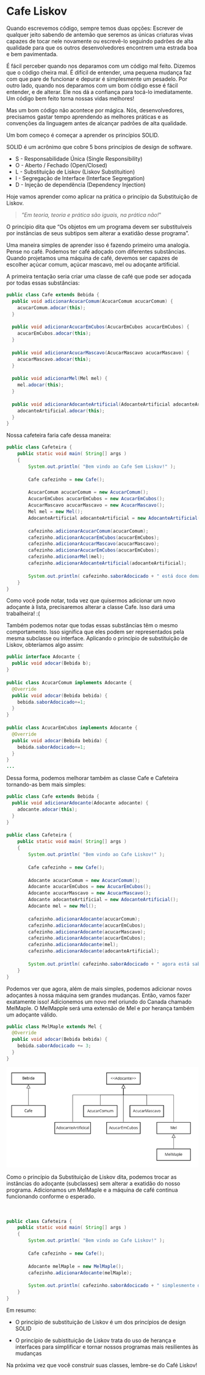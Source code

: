 # Cafe Liskov

Quando escrevemos código, sempre temos duas opções: Escrever de qualquer jeito sabendo de antemão que seremos as únicas criaturas vivas capazes de tocar nele novamente ou escrevê-lo seguindo padrões de alta qualidade para que os outros desenvolvedores encontrem uma estrada boa e bem pavimentada.

É fácil perceber quando nos deparamos com um código mal feito. Dizemos que o código cheira mal. É difícil de entender, uma pequena mudança faz com que pare de funcionar e depurar é simplesmente um pesadelo. Por outro lado, quando nos deparamos com um bom código esse é fácil entender, e de alterar. Ele nos dá a confiança para tocá-lo imediatamente. Um código bem feito torna nossas vidas melhores!

Mas um bom código não acontece por mágica. Nós, desenvolvedores, precisamos gastar tempo aprendendo as melhores práticas e as convenções da linguagem antes de alcançar padrões de alta qualidade.

Um bom começo é começar a aprender os princípios SOLID.

SOLID é um acrônimo que cobre 5 bons princípios de design de software.

- S - Responsabilidade Única (Single Responsibility)
- O - Aberto / Fechado (Open/Closed)
- L - Substituição de Liskov (Liskov Substituition)
- I - Segregação de Interface (Interface Segregation)
- D - Injeção de dependência (Dependency Injection)

Hoje vamos aprender como aplicar na prática o princípio da Substituição de Liskov.

> _"Em teoria, teoria e prática são iguais, na prática não!_"

O princípio dita que “Os objetos em um programa devem ser substituíveis por instâncias de seus subtipos sem alterar a exatidão desse programa”.

Uma maneira simples de aprender isso é fazendo primeiro uma analogia. Pense no café. Podemos ter café adoçado com diferentes substâncias. Quando projetamos uma máquina de café, devemos ser capazes de escolher açúcar comum, açúcar mascavo, mel ou adoçante artificial.

A primeira tentação seria criar uma classe de café que pode ser adoçada por todas essas substâncias:

```java
public class Cafe extends Bebida {
  public void adicionarAcucarComum(AcucarComum acucarComum) {
    acucarComum.adocar(this);
  }

  public void adicionarAcucarEmCubos(AcucarEmCubos acucarEmCubos) {
    acucarEmCubos.adocar(this);
  }

  public void adicionarAcucarMascavo(AcucarMascavo acucarMascavo) {
    acucarMascavo.adocar(this);
  }

  public void adicionarMel(Mel mel) {
    mel.adocar(this);
  }

  public void adicionarAdocanteArtificial(AdocanteArtificial adocanteArtificial) {
    adocanteArtificial.adocar(this);
  }
}
```

Nossa cafeteira faria cafe dessa maneira:

```java
public class Cafeteira {
    public static void main( String[] args )
    {
        System.out.println( "Bem vindo ao Cafe Sem Liskov!" );

        Cafe cafezinho = new Cafe();

        AcucarComum acucarComum = new AcucarComum();
        AcucarEmCubos acucarEmCubos = new AcucarEmCubos();
        AcucarMascavo acucarMascavo = new AcucarMascavo();
        Mel mel = new Mel();
        AdocanteArtificial adocanteArtificial = new AdocanteArtificial();

        cafezinho.adicionarAcucarComum(acucarComum);
        cafezinho.adicionarAcucarEmCubos(acucarEmCubos);
        cafezinho.adicionarAcucarMascavo(acucarMascavo);
        cafezinho.adicionarAcucarEmCubos(acucarEmCubos);
        cafezinho.adicionarMel(mel);
        cafezinho.adicionarAdocanteArtificial(adocanteArtificial);

        System.out.println( cafezinho.saborAdocicado + " está doce demais!" );
    }
}
```

Como você pode notar, toda vez que quisermos adicionar um novo adoçante à lista, precisaremos alterar a classe Cafe. Isso dará uma trabalheira! :(

Também podemos notar que todas essas substâncias têm o mesmo comportamento. Isso significa que eles podem ser representados pela mesma subclasse ou interface. Aplicando o princípio de substituição de Liskov, obteríamos algo assim:

```java
public interface Adocante {
  public void adocar(Bebida b);
}

public class AcucarComum implements Adocante {
  @Override
  public void adocar(Bebida bebida) {
    bebida.saborAdocicado+=1;
  }
}

public class AcucarEmCubos implements Adocante {
  @Override
  public void adocar(Bebida bebida) {
    bebida.saborAdocicado+=1;
  }
}
...
```

Dessa forma, podemos melhorar também as classe Cafe e Cafeteira tornando-as bem mais simples:

```java
public class Cafe extends Bebida {
  public void adicionarAdocante(Adocante adocante) {
    adocante.adocar(this);
  }
}

public class Cafeteira {
    public static void main( String[] args )
    {
        System.out.println( "Bem vindo ao Cafe Liskov!" );

        Cafe cafezinho = new Cafe();

        Adocante acucarComum = new AcucarComum();
        Adocante acucarEmCubos = new AcucarEmCubos();
        Adocante acucarMascavo = new AcucarMascavo();
        Adocante adocanteArtificial = new AdocanteArtificial();
        Adocante mel = new Mel();

        cafezinho.adicionarAdocante(acucarComum);
        cafezinho.adicionarAdocante(acucarEmCubos);
        cafezinho.adicionarAdocante(acucarMascavo);
        cafezinho.adicionarAdocante(acucarEmCubos);
        cafezinho.adicionarAdocante(mel);
        cafezinho.adicionarAdocante(adocanteArtificial);

        System.out.println( cafezinho.saborAdocicado + " agora está saboroso!" );
    }
}
```

Podemos ver que agora, além de mais simples, podemos adicionar novos adoçantes à nossa máquina sem grandes mudanças. Então, vamos fazer exatamente isso! Adicionemos um novo mel oriundo do Canada chamado MelMaple. O MelMapple será uma extensão de Mel e por herança também um adoçante válido.

```java
public class MelMaple extends Mel {
  @Override
  public void adocar(Bebida bebida) {
    bebida.saborAdocicado += 3;
  }
}
```

![Diagrama de Classes](./images/liskov-cafe-classes.png)

Como o princípio da Substituição de Liskov dita, podemos trocar as instâncias do adoçante (subclasses) sem alterar a exatidão do nosso programa. Adicionamos um MelMaple e a máquina de café continua funcionando conforme o esperado.

```java


public class Cafeteira {
    public static void main( String[] args )
    {
        System.out.println( "Bem vindo ao Cafe Liskov!" );

        Cafe cafezinho = new Cafe();

        Adocante melMaple = new MelMaple();
        cafezinho.adicionarAdocante(melMaple);

        System.out.println( cafezinho.saborAdocicado + " simplesmente delicioso!" );
    }
}
```
Em resumo:

- O princípio de substituição de Liskov é um dos princípios de design SOLID

- O princípio de subistituição de Liskov trata do uso de herança e interfaces para simplificar e tornar nossos programas mais resilientes às mudanças

Na próxima vez que você construir suas classes, lembre-se do Café Liskov!
